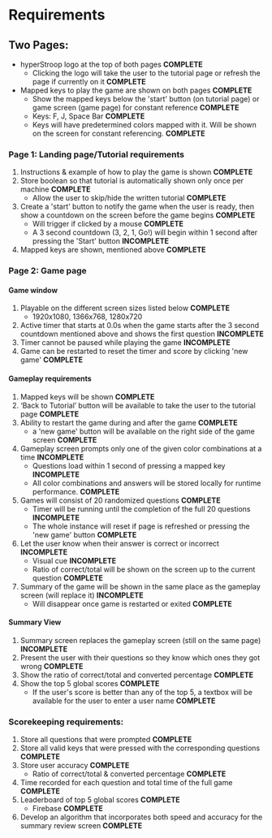 # Requirements
## Two Pages:
* hyperStroop logo at the top of both pages **COMPLETE**
    * Clicking the logo will take the user to the tutorial page or refresh the page if currently on it **COMPLETE**
* Mapped keys to play the game are shown on both pages **COMPLETE**
    * Show the mapped keys below the 'start' button (on tutorial page) or game screen (game page) for constant reference **COMPLETE**
    * Keys: F, J, Space Bar **COMPLETE**
    * Keys will have predetermined colors mapped with it. Will be shown on the screen for constant referencing. **COMPLETE**
### Page 1: Landing page/Tutorial requirements
1. Instructions & example of how to play the game is shown **COMPLETE**
2. Store boolean so that tutorial is automatically shown only once per machine **COMPLETE**
    * Allow the user to skip/hide the written tutorial **COMPLETE**
3. Create a 'start' button to notify the game when the user is ready, then show a countdown on the screen before the game begins **COMPLETE**
    * Will trigger if clicked by a mouse **COMPLETE**
    * A 3 second countdown (3, 2, 1, Go!) will begin within 1 second after pressing the 'Start' button **INCOMPLETE**
4. Mapped keys are shown, mentioned above **COMPLETE**
### Page 2: Game page
#### Game window
1. Playable on the different screen sizes listed below **COMPLETE**
    * 1920x1080, 1366x768, 1280x720
2. Active timer that starts at 0.0s when the game starts after the 3 second countdown mentioned above and shows the first question **INCOMPLETE**
3. Timer cannot be paused while playing the game **INCOMPLETE**
4. Game can be restarted to reset the timer and score by clicking 'new game' **COMPLETE**
#### Gameplay requirements
1. Mapped keys will be shown **COMPLETE**
2. ‘Back to Tutorial’ button will be available to take the user to the tutorial page **COMPLETE**
3. Ability to restart the game during and after the game **COMPLETE**
    * a 'new game' button will be available on the right side of the game screen **COMPLETE**
4. Gameplay screen prompts only one of the given color combinations at a time **INCOMPLETE**
    * Questions load within 1 second of pressing a mapped key **INCOMPLETE**
    * All color combinations and answers will be stored locally for runtime performance. **COMPLETE**
5. Games will consist of 20 randomized questions **COMPLETE**
    * Timer will be running until the completion of the full 20 questions **INCOMPLETE**
    * The whole instance will reset if page is refreshed or pressing the 'new game' button **COMPLETE**
6. Let the user know when their answer is correct or incorrect **INCOMPLETE**
    * Visual cue **INCOMPLETE**
    * Ratio of correct/total will be shown on the screen up to the current question **COMPLETE**
7. Summary of the game will be shown in the same place as the gameplay screen (will replace it) **INCOMPLETE**
    * Will disappear once game is restarted or exited **COMPLETE**
#### Summary View
1. Summary screen replaces the gameplay screen (still on the same page) **INCOMPLETE**
2. Present the user with their questions so they know which ones they got wrong **COMPLETE**
3. Show the ratio of correct/total and converted percentage **COMPLETE**
4. Show the top 5 global scores **COMPLETE**
    * If the user's score is better than any of the top 5, a textbox will be available for the user to enter a user name **COMPLETE**
### Scorekeeping requirements: 
1. Store all questions that were prompted **COMPLETE**
2. Store all valid keys that were pressed with the corresponding questions **COMPLETE**
3. Store user accuracy **COMPLETE**
    * Ratio of correct/total & converted percentage **COMPLETE**
4. Time recorded for each question and total time of the full game **COMPLETE**
5. Leaderboard of top 5 global scores **COMPLETE**
    * Firebase **COMPLETE**
6. Develop an algorithm that incorporates both speed and accuracy for the summary review screen **COMPLETE**
